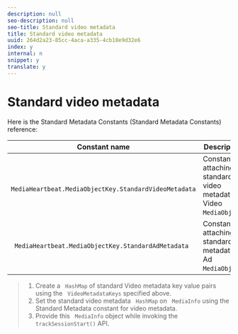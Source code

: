 ```yaml
---
description: null
seo-description: null
seo-title: Standard video metadata
title: Standard video metadata
uuid: 264d2a23-85cc-4aca-a335-4cb18e9d32e6
index: y
internal: n
snippet: y
translate: y
---
```


# Standard video metadata

Here is the Standard Metadata Constants (Standard Metadata Constants) reference: 

|  Constant name  | Description  |
|---|---|
|  ` MediaHeartbeat.MediaObjectKey.StandardVideoMetadata`  | Constant for attaching standard video metadata on Video ` MediaObject`.  |
|  ` MediaHeartbeat.MediaObjectKey.StandardAdMetadata`  | Constant for attaching standard ad metadata on Ad ` MediaObject`.  |


>1. Create a ` HashMap` of standard Video metadata key value pairs using the ` VideoMetadataKeys` specified above.
>1. Set the standard video metadata ` HashMap` on ` MediaInfo` using the Standard Metadata constant for video metadata.
>1. Provide this ` MediaInfo` object while invoking the ` trackSessionStart()` API.
